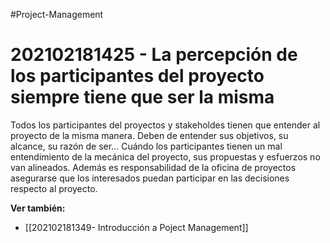 #Project-Management 
# 202102181425 - La percepción de los participantes del proyecto siempre tiene que ser la misma

Todos los participantes del proyectos y stakeholdes tienen que entender al proyecto de la misma manera. Deben de entender sus objetivos, su alcance, su razón de ser... Cuándo los participantes tienen un mal entendimiento de la mecánica del proyecto, sus propuestas y esfuerzos no van alineados. Además es responsabilidad de la oficina de proyectos asegurarse que los interesados puedan participar en las decisiones respecto al proyecto.

**Ver también:**
- [[202102181349- Introducción a Poject Management]]